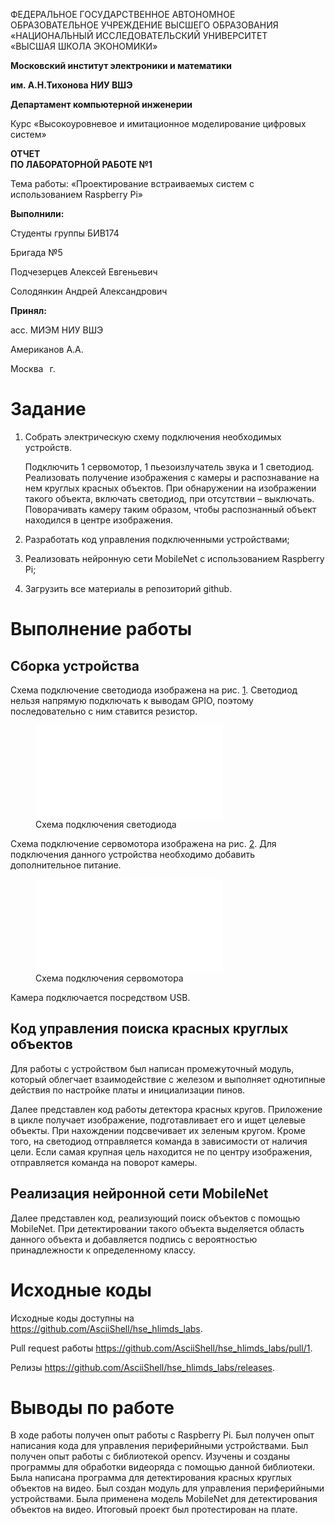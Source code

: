 ФЕДЕРАЛЬНОЕ ГОСУДАРСТВЕННОЕ АВТОНОМНОЕ  
ОБРАЗОВАТЕЛЬНОЕ УЧРЕЖДЕНИЕ ВЫСШЕГО ОБРАЗОВАНИЯ  
«НАЦИОНАЛЬНЫЙ ИССЛЕДОВАТЕЛЬСКИЙ УНИВЕРСИТЕТ  
«ВЫСШАЯ ШКОЛА ЭКОНОМИКИ»

**Московский институт электроники и математики**

**им. А.Н.Тихонова НИУ ВШЭ**

**Департамент компьютерной инженерии**

Курс «Высокоуровневое и имитационное моделирование цифровых систем»

**ОТЧЕТ  
ПО ЛАБОРАТОРНОЙ РАБОТЕ №1**

Тема работы: «Проектирование встраиваемых систем с использованием
Raspberry Pi»

**Выполнили:**

Студенты группы БИВ174

Бригада №5

Подчезерцев Алексей Евгеньевич

Солодянкин Андрей Александрович

**Принял:**

асс. МИЭМ НИУ ВШЭ

Американов А.А.

Москва   г.

Задание
=======

1.  Собрать электрическую схему подключения необходимых устройств.

    Подключить 1 сервомотор, 1 пьезоизлучатель звука и 1 светодиод.
    Реализовать получение изображения с камеры и распознавание на нем
    круглых красных объектов. При обнаружении на изображении такого
    объекта, включать светодиод, при отсутствии – выключать.
    Поворачивать камеру таким образом, чтобы распознанный объект
    находился в центре изображения.

2.  Разработать код управления подключенными устройствами;

3.  Реализовать нейронную сети MobileNet с использованием Raspberry Pi;

4.  Загрузить все материалы в репозиторий github.

Выполнение работы
=================

Сборка устройства
-----------------

Схема подключение светодиода изображена на
рис. <a href="#fig:led" data-reference-type="ref" data-reference="fig:led">1</a>.
Светодиод нельзя напрямую подключать к выводам GPIO, поэтому
последовательно с ним ставится резистор.

<figure>
<embed src="schemas/led_bb.pdf" id="fig:led" /><figcaption aria-hidden="true">Схема подключения светодиода</figcaption>
</figure>

Схема подключение сервомотора изображена на
рис. <a href="#fig:servo" data-reference-type="ref" data-reference="fig:servo">2</a>.
Для подключения данного устройства необходимо добавить дополнительное
питание.

<figure>
<embed src="schemas/servo_bb.pdf" id="fig:servo" /><figcaption aria-hidden="true">Схема подключения сервомотора</figcaption>
</figure>

Камера подключается посредством USB.

Код управления поиска красных круглых объектов
----------------------------------------------

Для работы с устройством был написан промежуточный модуль, который
облегчает взаимодействие с железом и выполняет однотипные действия по
настройке платы и инициализации пинов.

Далее представлен код работы детектора красных кругов. Приложение в
цикле получает изображение, подготавливает его и ищет целевые объекты.
При нахождении подсвечивает их зеленым кругом. Кроме того, на светодиод
отправляется команда в зависимости от наличия цели. Если самая крупная
цель находится не по центру изображения, отправляется команда на поворот
камеры.

Реализация нейронной сети MobileNet
-----------------------------------

Далее представлен код, реализующий поиск объектов с помощью MobileNet.
При детектировании такого объекта выделяется область данного объекта и
добавляется подпись с вероятностью принадлежности к определенному
классу.

Исходные коды
=============

Исходные коды доступны на
<https://github.com/AsciiShell/hse_hlimds_labs>.

Pull request работы
<https://github.com/AsciiShell/hse_hlimds_labs/pull/1>.

Релизы <https://github.com/AsciiShell/hse_hlimds_labs/releases>.

Выводы по работе
================

В ходе работы получен опыт работы с Raspberry Pi. Был получен опыт
написания кода для управления периферийными устройствами. Был получен
опыт работы с библиотекой opencv. Изучены и созданы программы для
обработки видеоряда с помощью данной библиотеки. Была написана программа
для детектирования красных круглых объектов на видео. Был создан модуль
для управления периферийными устройствами. Была применена модель
MobileNet для детектирования объектов на видео. Итоговый проект был
протестирован на плате.
